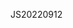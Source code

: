 <!--
 * @Author: bin.wang 852881230@qq.com
 * @Date: 2022-09-12 19:57:05
 * @LastEditors: bin.wang 852881230@qq.com
 * @LastEditTime: 2022-09-12 19:57:20
 * @FilePath: \博客\docs\articles\myCss\CSS20220912.md
 * @Description: 这是默认设置,请设置`customMade`, 打开koroFileHeader查看配置 进行设置: https://github.com/OBKoro1/koro1FileHeader/wiki/%E9%85%8D%E7%BD%AE
-->
JS20220912